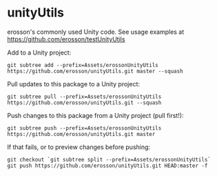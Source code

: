 unityUtils
==========
erosson's commonly used Unity code. See usage examples at https://github.com/erosson/testUnityUtils

Add to a Unity project:

    git subtree add --prefix=Assets/erossonUnityUtils https://github.com/erosson/unityUtils.git master --squash

Pull updates to this package to a Unity project:

    git subtree pull --prefix=Assets/erossonUnityUtils https://github.com/erosson/unityUtils.git --squash

Push changes to this package from a Unity project (pull first!):

    git subtree push --prefix=Assets/erossonUnityUtils https://github.com/erosson/unityUtils.git master

If that fails, or to preview changes before pushing:

    git checkout `git subtree split --prefix=Assets/erossonUnityUtils`
    git push https://github.com/erosson/unityUtils.git HEAD:master -f

